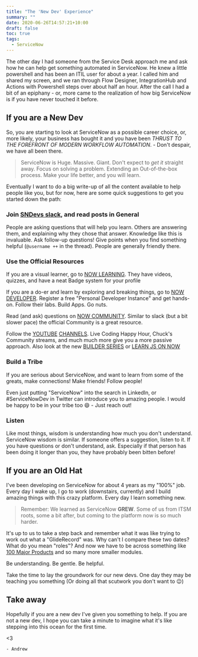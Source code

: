 ```yaml
---
title: "The 'New Dev' Experience"
summary: ""
date: 2020-06-26T14:57:21+10:00
draft: false
toc: true
tags: 
  - ServiceNow
---
```


The other day I had someone from the Service Desk approach me and ask how he can help get something automated in ServiceNow. He knew a little powershell and has been an ITIL user for about a year. I called him and shared my screen, and we ran through Flow Designer, IntegrationHub and Actions with Powershell steps over about half an hour. After the call I had a bit of an epiphany - or, more came to the realization of how big ServiceNow is if you have never touched it before.

## If you are a New Dev

So, you are starting to look at ServiceNow as a possible career choice, or, more likely, your business has bought it and you have been *THRUST TO THE FOREFRONT OF MODERN WORKFLOW AUTOMATION*. - Don't despair, we have all been there.

> ServiceNow is Huge. Massive. Giant. Don't expect to *get it* straight away. Focus on solving a problem. Extending an Out-of-the-box process. Make your life better, and you will learn.

Eventually I want to do a big write-up of all the content available to help people like you, but for now, here are some quick suggestions to get you started down the path:

### Join [SNDevs slack](https://sndevs.com), and read posts in General

People are asking questions that will help you learn. Others are answering them, and explaining why they chose that answer. Knowledge like this is invaluable. Ask follow-up questions! Give points when you find something helpful (`@username ++` in the thread). People are generally friendly there.

### Use the Official Resources

If you are a visual learner, go to [NOW LEARNING](https://servicenow.com/nowlearning). They have videos, quizzes, and have a neat Badge system for your profile

If you are a do-er and learn by exploring and breaking things, go to [NOW DEVELOPER](https://developer.servicenow.com). Register a free "Personal Developer Instance" and get hands-on. Follow their labs. Build Apps. Go nuts.

Read (and ask) questions on [NOW COMMUNITY](https://community.servicenow.com). Similar to slack (but a bit slower pace) the official Community is a great resource.

Follow the [YOUTUBE](https://www.youtube.com/channel/UCdXorgCT87YlFRN9n8oJ7_A) [CHANNELS](https://www.youtube.com/channel/UCCBQU8mlFrElxQNR2mo-gLg). Live Coding Happy Hour, Chuck's Community streams, and much much more give you a more passive approach. Also look at the new [BUILDER SERIES](https://www.youtube.com/playlist?list=PL3rNcyAiDYK1fCtvpM6twQKWllGPvUjGn) or [LEARN JS ON NOW](https://www.youtube.com/playlist?list=PL3rNcyAiDYK2_87aRvXEmAyD8M9DARVGK)

### Build a Tribe

If you are serious about ServiceNow, and want to learn from some of the greats, make connections! Make friends! Follow people!

Even just putting "ServiceNow" into the search in LinkedIn, or #ServiceNowDev in Twitter can introduce you to amazing people. I would be happy to be in your tribe too :smile: - Just reach out!

### Listen

Like most things, wisdom is understanding how much you don't understand. ServiceNow wisdom is similar. If someone offers a suggestion, listen to it. If you have questions or don't understand, ask. Especially if that person has been doing it longer than you, they have probably been bitten before!

## If you are an Old Hat

I've been developing on ServiceNow for about 4 years as my "100%" job. Every day I wake up, I go to work (downstairs, currently) and I build amazing things with this crazy platform. Every day I learn something new. 

> Remember: We learned as ServiceNow **GREW**. Some of us from ITSM roots, some a bit after, but coming to the platform now is so much harder.

It's up to us to take a step back and remember what it was like trying to work out what a "GlideRecord" was. Why can't I compare these two dates? What do you mean "roles"? And now we have to be across something like [100 Major Products](https://www.servicenow.com/products-by-category.html) and so many more smaller modules. 

Be understanding. Be gentle. Be helpful. 

Take the time to lay the groundwork for our new devs. One day they may be teaching you something (Or doing all that scutwork you don't want to :wink:)

## Take away

Hopefully if you are a new dev I've given you something to help. If you are not a new dev, I hope you can take a minute to imagine what it's like stepping into this ocean for the first time.

&lt;3

`- Andrew`